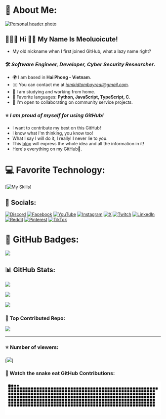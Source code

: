 # 🍒 About Me:

[![Personal header photo](https://i.imgur.com/wcfQBWw.png)](https://linktr.ee/Kidtomboy)

## 🙋🏻‍♂️ Hi 👋🏻 My Name Is Meoluoicute!

* My old nickname when I first joined GitHub, what a lazy name right?

### 🛠 *Software Engineer, Developer, Cyber ​​Security Researcher*.


* 🌍 I am based in **Hai Phong - Vietnam**.
* ✉️ You can contact me at [*iamkidtomboyreal@gmail.com*](mailto:iamkidtomboyreal@gmail.com).
* 🚀 I am studying and working from home.
* 🧠 Favorite languages: **Python, JavaScript, TypeScript, C**.
* 🧩 I'm open to collaborating on community service projects.

### ⭐ *I am proud of myself for using GitHub!*

* I want to contribute my best on this GitHub!
* I know what I'm thinking, you know too!
* What I say I will do it, I really! I never lie to you.
* This [blog](https://kidtomboy.blogspot.com/) will express the whole idea and all the information in it!
* Here's everything on my GitHub📌.

# 💻 Favorite Technology:
[![My Skills](https://skillicons.dev/icons?i=c,cs,cpp,js,ts,nodejs,nextjs,discordjs,npm,java,python,php,github,git,css,html,bootstrap,dotnet,mongodb,mysql,sqlite,docker,cloudflare,gcp,vscode,kali,linux,ps,pr,wordpress)]

## 🎀 Socials:
[![Discord](https://img.shields.io/badge/Discord-%237289DA.svg?logo=discord&logoColor=white)](https://discord.gg/cM8eE93S7M) [![Facebook](https://img.shields.io/badge/Facebook-%231877F2.svg?logo=Facebook&logoColor=white)](https://facebook.com/Kidtomboy.Real) [![YouTube](https://img.shields.io/badge/YouTube-%23FF0000.svg?logo=YouTube&logoColor=white)](https://youtube.com/@UCM_w0nk54gH-ZiunpTpw1xQ) [![Instagram](https://img.shields.io/badge/Instagram-%23E4405F.svg?logo=Instagram&logoColor=white)](https://instagram.com/Kidtomboy) [![X](https://img.shields.io/badge/X-black.svg?logo=X&logoColor=white)](https://x.com/Kidtomboy) [![Twitch](https://img.shields.io/badge/Twitch-%239146FF.svg?logo=Twitch&logoColor=white)](https://twitch.tv/Kidtomboy) [![LinkedIn](https://img.shields.io/badge/LinkedIn-%230077B5.svg?logo=linkedin&logoColor=white)](https://linkedin.com/in/Kidtomboy) [![Reddit](https://img.shields.io/badge/Reddit-%23FF4500.svg?logo=Reddit&logoColor=white)](https://reddit.com/user/Kidtomboy) [![Pinterest](https://img.shields.io/badge/Pinterest-%23E60023.svg?logo=Pinterest&logoColor=white)](https://pinterest.com/Kidtomboy) [![TikTok](https://img.shields.io/badge/TikTok-%23000000.svg?logo=TikTok&logoColor=white)](https://tiktok.com/@Kidtomboy)

# 🧩 GitHub Badges:
![](https://github-profile-trophy.vercel.app/?username=Meoluoicute2000&theme=radical&no-frame=false&no-bg=false&margin-w=4)

## 📊 GitHub Stats:
![](https://github-readme-stats.vercel.app/api?username=Meoluoicute2000&theme=shadow_blue&hide_border=false&include_all_commits=false&count_private=false)<br/>

![](https://github-readme-streak-stats.herokuapp.com/?user=Meoluoicute2000&theme=shadow_blue&hide_border=false)<br/>

![](https://github-readme-stats.vercel.app/api/top-langs/?username=Meoluoicute2000&theme=shadow_blue&hide_border=false&include_all_commits=false&count_private=false&layout=compact)

### 📌 Top Contributed Repo:
![](https://github-contributor-stats.vercel.app/api?username=Meoluoicute2000&limit=5&theme=radical&combine_all_yearly_contributions=true)

---
### ⭐ Number of viewers:
[![](https://visitcount.itsvg.in/api?id=Meoluoicute2000&icon=10&color=13)]

### 🥕 Watch the snake eat GitHub Contributions:
![snake gif](https://github.com/Meoluoicute2000/Meoluoicute2000/blob/output/github-contribution-grid-snake-dark.svg)

<!-- Cherry 🍒 -->
